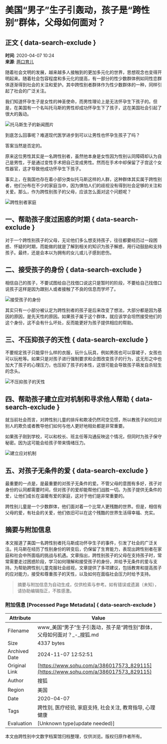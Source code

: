 # 美国“男子”生子引轰动，孩子是“跨性别”群体，父母如何面对？

## 正文 { data-search-exclude }


**时间**: 2020-04-07 10:24  
**来源**: [两口育儿](https://www.sohu.com/a/386017573_829115?spm=smpc.content-abroad.content.1.1730983904559eAXOWua)

随着社会文明的发展，越来越多人接触到的更加多元化的世界，思想观念也变得开明起来。随着社会包容程度和多元化的提高，有一部分的性少数群体例如同性恋群体逐渐得到社会的关注和爱护。其中跨性别者群体作为性少数群体的一种，同样引起了社会的广泛关注。

我们知道怀孕生子是女性的神圣使命，而男性理论上是无法怀孕生下孩子的。但是，在美国有一个名叫托马斯的男性却成功怀孕生下了孩子，这在美国社会引起了很大的轰动。

![托马斯生子的新闻图片](http://5b0988e595225.cdn.sohucs.com/images/20200407/cb9ce99b38354fb197f7ed1c390b9f73.jpeg)

到底怎么回事呢？难道现代医学进步到可以让男性也怀孕生孩子了吗？

答案当然是否定的。

原来这位男性其实是一名跨性别者，虽然他本身是女性因为性别认同障碍却认为自己是男性，于是通过变性手术把自己变成男性。然而在手术中却保留了子宫这个女性器官，这才导致他成功怀孕生下孩子。

事实上，在我国也存在着小部分类似托马斯这样的人群，这种群体其实属于跨性别者，他们分布在不少的家庭当中，因为惧怕人们的歧视没有得到社会足够的关注和关爱。那么，作为跨性别孩子的父母，应该怎么面对这个问题呢？

![跨性别者家庭](http://5b0988e595225.cdn.sohucs.com/images/20200407/bd699c0bab4346cd81a966872c289da2.jpeg)

## 一、帮助孩子度过困惑的时期 { data-search-exclude }

对于一个跨性别孩子的父母，无论他们多么想支持孩子，往往都要经历过一段困惑、怀疑的时期，而能做的就是了解到相关的知识为孩子解惑，用行动鼓励和支持孩子。最终，还是会本以为拥有的女儿或儿子感到悲伤。

## 二、接受孩子的身份 { data-search-exclude }

相信自己的孩子，不要试图给自己找借口说这只是暂时的阶段，不要给自己找借口说孩子这样是因为跟别人或者接触了不良的信息而学坏了。

![接受孩子的身份](http://5b0988e595225.cdn.sohucs.com/images/20200407/32811e4f3b9f48a785ee7e2544564ec0.jpeg)

其实只有一小部分被认定为跨性别者的孩子是后来改变了想法，大部分都是因为基因的原因，是先天性的原因。如果孩子属于这个群体，就应该学会坦然接受他们的这个身份，这不会有什么坏处，反而能更好为孩子提供相应的帮助。

## 三、不压抑孩子的天性 { data-search-exclude }

不要规定孩子只能穿什么样的衣服，玩什么玩具，例如男孩也可以穿裙子，女孩也可以玩枪等。如果只是对孩子进行强制要求和企图改变孩子的行为，这无形之中也加大了孩子的心理压力，也压抑了孩子的本性，这很可能会导致孩子萌发自杀轻生的念头。

![不压抑孩子的天性](http://5b0988e595225.cdn.sohucs.com/images/20200407/52120b8201314d2b8b5015d00d03e450.jpeg)

## 四、帮助孩子建立应对机制和寻求他人帮助 { data-search-exclude }

就当前社会而言，对跨性别儿童的排斥和欺凌仍然司空见惯，所以教孩子如何应对别人的欺负或者教导他们如何与他人更好地相处都是非常重要。

如果孩子刚到学校，可以和校长、班主任等沟通反映这个情况，但同时为孩子保守秘密。因为这可能会给孩子带来情绪压力。

![建立应对机制](http://5b0988e595225.cdn.sohucs.com/images/20200407/0767aec902494f80a1b97fd401e44dfa.png)

## 五、对孩子无条件的爱 { data-search-exclude }

最重要的一点是，是最重要的对孩子无条件的爱。不管父母的意图有多好，孩子对身份的认同都需要时间，但对孩子的爱却能帮他们战胜一切。为孩子提供无条件的爱，让他们成长在温暖有爱的家庭，这对于他们是非常重要的。

跨性别儿童是一个少数群体，他们面对着一个比常人更残酷的世界。但是，相信有父母的爱，有社会的关爱，他们依旧可以在这个残酷的世界生活得幸福、充实。
<!-- tcd_original_link https://www.sohu.com/a/386017573_829115 -->
## 摘要与附加信息

<!-- tcd_abstract -->
本文报道了美国一名跨性别者托马斯成功怀孕生子的事件，引发了社会的广泛关注。托马斯在经历了性别身份的转变后，仍保留了生育能力，表现出跨性别者在家庭和社会中所面临的挑战与机遇。文章指出，跨性别孩子的父母在支持孩子时，常常需要走过困惑阶段，学习如何理解和接受孩子的身份，并给予无条件的爱与支持。为帮助跨性别儿童克服社会歧视，文章提供了多项建议，包括教育和提高孩子的应对能力，接受和尊重孩子的天性，以及如何在面临社会压力时给予支持。
<!-- tcd_abstract_end -->

> 摘要与附加信息为自动生成，仅供检索与参考。如有错误或遗漏（未知），请协助编辑指正，不胜感激。

### 附加信息 [Processed Page Metadata] { data-search-exclude }

| Attribute       | Value                                  |
|-----------------|----------------------------------------|
| Filename        | www_美国“男子”生子引轰动，孩子是“跨性别”群体，父母如何面对？_-_搜狐.md                             |
| Size            | 4337 bytes                           |
| Archived Date   | 2024-11-07 12:52:51                             |
| Original Link   | [https://www.sohu.com/a/386017573_829115](https://www.sohu.com/a/386017573_829115)                       |
| Author          | 搜狐                               |
| Region          | 美国                               |
| Date            | 2020-04-07                                 |
| Tags            | 跨性别, 医疗经验, 家庭支持, 社会关注, 教育指导, 心理健康                                 |
| Evaluation            | [Unknown type(update needed)]                                 |
<!-- tcd_table_end -->

本文由跨性别中文数字档案馆归档整理，仅供浏览。版权归原作者所有。
